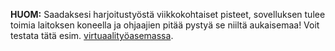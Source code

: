 **HUOM:** Saadaksesi harjoitustyöstä viikkokohtaiset pisteet, sovelluksen tulee toimia laitoksen koneella ja ohjaajien pitää pystyä se niiltä aukaisemaa! Voit testata tätä esim. [virtuaalityöasemassa](https://vdi.helsinki.fi).
